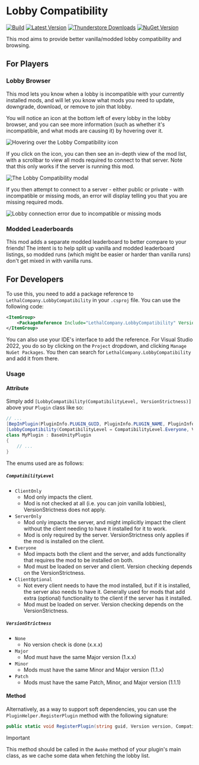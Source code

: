 # Lobby Compatibility

[![Build](https://img.shields.io/github/actions/workflow/status/MaxWasUnavailable/LobbyCompatibility/build.yml?style=for-the-badge&logo=github&branch=master)](https://github.com/MaxWasUnavailable/LobbyCompatibility/actions/workflows/build.yml)
[![Latest Version](https://img.shields.io/thunderstore/v/BMX/LobbyCompatibility?style=for-the-badge&logo=thunderstore&logoColor=white)](https://thunderstore.io/c/lethal-company/p/BMX/LobbyCompatibility)
[![Thunderstore Downloads](https://img.shields.io/thunderstore/dt/BMX/LobbyCompatibility?style=for-the-badge&logo=thunderstore&logoColor=white)](https://thunderstore.io/c/lethal-company/p/BMX/LobbyCompatibility)
[![NuGet Version](https://img.shields.io/nuget/v/LethalCompany.LobbyCompatibility?style=for-the-badge&logo=nuget)](https://www.nuget.org/packages/LethalCompany.LobbyCompatibility)

This mod aims to provide better vanilla/modded lobby compatibility and browsing.

## For Players

### Lobby Browser

This mod lets you know when a lobby is incompatible with your currently installed mods, and will let you know what mods
you need to update, downgrade, download, or remove to join that lobby.

You will notice an icon at the bottom left of every lobby in the lobby browser, and you can see more information (such
as whether it's incompatible, and what mods are causing it) by hovering over it.

![Hovering over the Lobby Compatibility icon](https://raw.githubusercontent.com/MaxWasUnavailable/LobbyCompatibility/master/assets/hover.png)

If you click on the icon, you can then see an in-depth view of the mod list, with a scrollbar to view all mods required
to connect to that server. Note that this only works if the server is running this mod.

![The Lobby Compatibility modal](https://raw.githubusercontent.com/MaxWasUnavailable/LobbyCompatibility/master/assets/modal.png)

If you then attempt to connect to a server - either public or private - with incompatible or missing mods, an error will
display telling you that you are missing required mods.

![Lobby connection error due to incompatible or missing mods](https://raw.githubusercontent.com/MaxWasUnavailable/LobbyCompatibility/master/assets/error.png)

### Modded Leaderboards

This mod adds a separate modded leaderboard to better compare to your friends! The intent is to help split up vanilla
and modded leaderboard listings, so modded runs (which might be easier or harder than vanilla runs) don't get mixed in
with vanilla runs.

## For Developers

To use this, you need to add a package reference to `LethalCompany.LobbyCompatibility` in your `.csproj` file. You can
use the
following code:

```xml
<ItemGroup>
    <PackageReference Include="LethalCompany.LobbyCompatibility" Version="1.*" PrivateAssets="all" />
</ItemGroup>
```

You can also use your IDE's interface to add the reference. For Visual Studio 2022, you do so by clicking on
the `Project` dropdown, and clicking `Manage NuGet Packages`. You then can search for `LethalCompany.LobbyCompatibility`
and add
it from there.

### Usage

#### Attribute

Simply add `[LobbyCompatibility(CompatibilityLevel, VersionStrictness)]` above your `Plugin` class like so:

```csharp
// ...
[BepInPlugin(PluginInfo.PLUGIN_GUID, PluginInfo.PLUGIN_NAME, PluginInfo.PLUGIN_VERSION)]
[LobbyCompatibility(CompatibilityLevel = CompatibilityLevel.Everyone, VersionStrictness = VersionStrictness.Minor)]
class MyPlugin : BaseUnityPlugin
{
    // ...
}
```

The enums used are as follows:

##### `CompatibilityLevel`

- `ClientOnly`
    - Mod only impacts the client.
    - Mod is not checked at all (i.e. you can join vanilla lobbies), VersionStrictness does not apply.
- `ServerOnly`
    - Mod only impacts the server, and might implicitly impact the client without the client needing to have it
      installed for it to work.
    - Mod is only required by the server. VersionStrictness only applies if the mod is installed on the client.
- `Everyone`
    - Mod impacts both the client and the server, and adds functionality that requires the mod to be installed on both.
    - Mod must be loaded on server and client. Version checking depends on the VersionStrictness.
- `ClientOptional`
    - Not every client needs to have the mod installed, but if it is installed, the server also needs to have it.
      Generally used for mods that add extra (optional) functionality to the client if the server has it installed.
    - Mod must be loaded on server. Version checking depends on the VersionStrictness.

##### `VersionStrictness`

- `None`
    - No version check is done (x.x.x)
- `Major`
    - Mod must have the same Major version (1.x.x)
- `Minor`
    - Mods must have the same Minor and Major version (1.1.x)
- `Patch`
    - Mods must have the same Patch, Minor, and Major version (1.1.1)

#### Method

Alternatively, as a way to support soft dependencies, you can use the `PluginHelper.RegisterPlugin` method with the
following signature:

```csharp
public static void RegisterPlugin(string guid, Version version, CompatibilityLevel compatibilityLevel, VersionStrictness versionStrictness)
```

> [!IMPORTANT]
>
> This method should be called in the `Awake` method of your plugin's main class, as we cache some data when fetching
> the lobby list.